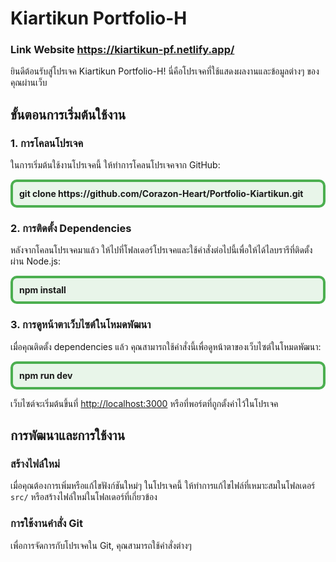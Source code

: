 # Kiartikun Portfolio-H

### Link Website <strong>https://kiartikun-pf.netlify.app/</strong>

ยินดีต้อนรับสู่โปรเจค Kiartikun Portfolio-H! นี่คือโปรเจคที่ใช้แสดงผลงานและข้อมูลต่างๆ ของคุณผ่านเว็บ

## ขั้นตอนการเริ่มต้นใช้งาน

### 1. การโคลนโปรเจค

ในการเริ่มต้นใช้งานโปรเจคนี้ ให้ทำการโคลนโปรเจคจาก GitHub:

<div style="border: 4px solid #4CAF50; padding: 10px; background-color: #e8f5e9; border-radius: 10px;">
  <strong>git clone https://github.com/Corazon-Heart/Portfolio-Kiartikun.git</strong>
</div>

### 2. การติดตั้ง Dependencies

หลังจากโคลนโปรเจคมาแล้ว ให้ไปที่โฟลเดอร์โปรเจคและใช้คำสั่งต่อไปนี้เพื่อให้ได้ไลบรารีที่ติดตั้งผ่าน Node.js:

<div style="border: 4px solid #4CAF50; padding: 10px; background-color: #e8f5e9; border-radius: 10px;">
  <strong>npm install</strong>
</div>

### 3. การดูหน้าตาเว็บไซต์ในโหมดพัฒนา

เมื่อคุณติดตั้ง dependencies แล้ว คุณสามารถใช้คำสั่งนี้เพื่อดูหน้าตาของเว็บไซต์ในโหมดพัฒนา:

<div style="border: 4px solid #4CAF50; padding: 10px; background-color: #e8f5e9; border-radius: 10px;">
  <strong>npm run dev</strong>
</div>

เว็บไซต์จะเริ่มต้นขึ้นที่ <http://localhost:3000> หรือที่พอร์ตที่ถูกตั้งค่าไว้ในโปรเจค

## การพัฒนาและการใช้งาน

### สร้างไฟล์ใหม่

เมื่อคุณต้องการเพิ่มหรือแก้ไขฟังก์ชันใหม่ๆ ในโปรเจคนี้ ให้ทำการแก้ไขไฟล์ที่เหมาะสมในโฟลเดอร์ `src/` หรือสร้างไฟล์ใหม่ในโฟลเดอร์ที่เกี่ยวข้อง

### การใช้งานคำสั่ง Git

เพื่อการจัดการกับโปรเจคใน Git, คุณสามารถใช้คำสั่งต่างๆ
